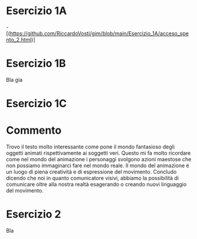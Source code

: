 # Esercizio 1A
-[(https://github.com/RiccardoVosti/gim/blob/main/Esercizio_1A/acceso_spento_2.html)]


# Esercizio 1B
Bla
gia


# Esercizio 1C

# Commento

Trovo il testo molto interessante come pone il mondo fantasioso degli oggetti animati rispettivamente ai soggetti veri. Questo mi fa molto ricordare come nel mondo del animazione i personaggi svolgono azioni maestose che non possiamo immaginarci fare nel mondo reale. Il mondo del animazione é un luogo di piena creatività e di espressione del movimento. Concludo dicendo che noi in quanto comunicatore visivi, abbiamo la possibilità di comunicare oltre alla nostra realtà esagerando o creando nuovi linguaggio del movimento.


# Esercizio 2
Bla







